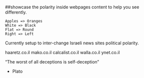 ##showcase the polarity inside webpages content to help you see differently.

	Apples => Oranges
	White => Black
	Flat => Round
	Right => Left

Currently setup to inter-change Israeli news sites political polarity.

haaretz.co.il
mako.co.il
calcalist.co.il
walla.co.il
ynet.co.il

“The worst of all deceptions is self-deception”
- Plato
